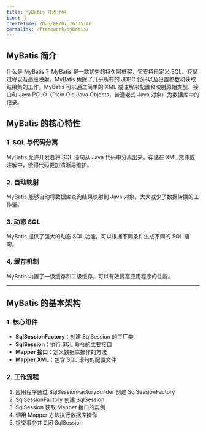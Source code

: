 ```yaml
---
title: MyBatis 技术介绍
icon: 📖
createTime: 2025/08/07 16:15:46
permalink: /framework/mybatis/
---
```

## MyBatis 简介
什么是 MyBatis？
MyBatis 是一款优秀的持久层框架，它支持自定义 SQL、存储过程以及高级映射。MyBatis 免除了几乎所有的 JDBC 代码以及设置参数和获取结果集的工作。MyBatis 可以通过简单的 XML 或注解来配置和映射原始类型、接口和 Java POJO（Plain Old Java Objects，普通老式 Java 对象）为数据库中的记录。

## MyBatis 的核心特性

### 1. SQL 与代码分离

MyBatis 允许开发者将 SQL 语句从 Java 代码中分离出来，存储在 XML 文件或注解中，使得代码更加清晰易维护。

### 2. 自动映射

MyBatis 能够自动将数据库查询结果映射到 Java 对象，大大减少了数据转换的工作量。

### 3. 动态 SQL

MyBatis 提供了强大的动态 SQL 功能，可以根据不同条件生成不同的 SQL 语句。

### 4. 缓存机制

MyBatis 内置了一级缓存和二级缓存，可以有效提高应用程序的性能。

------

## MyBatis 的基本架构

### 1. 核心组件

- **SqlSessionFactory**：创建 SqlSession 的工厂类
- **SqlSession**：执行 SQL 命令的主要接口
- **Mapper 接口**：定义数据库操作的方法
- **Mapper XML**：包含 SQL 语句的配置文件

### 2. 工作流程

1. 应用程序通过 SqlSessionFactoryBuilder 创建 SqlSessionFactory
2. SqlSessionFactory 创建 SqlSession
3. SqlSession 获取 Mapper 接口的实例
4. 调用 Mapper 方法执行数据库操作
5. 提交事务并关闭 SqlSession


